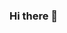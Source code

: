 ### Hi there 👋

<!--
**Joshua-M07/Joshua-M07** is a ✨ _special_ ✨ repository because its `README.md` (this file) appears on your GitHub profile.

Here are some ideas to get you started:

- 🔭 I’m currently working on Website & Discord Bot
- 🌱 I’m currently learning HTML/CSS/JS and Node.JS
- 🤔 I’m looking for help with my Website
- 📫 How to reach me: Email me @ [Email](jjmatthews2007@gmail.com)
- 😄 Pronouns: He/Him
- ⚡ Fun fact: I have ADHD and Sensory Processing Disorder
-->
